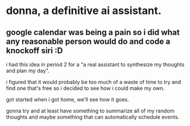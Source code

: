 # donna, a definitive ai assistant.
## google calendar was being a pain so i did what any reasonable person would do and code a knockoff siri :D
i had this idea in period 2 for a "a real assistant to synthesize my thoughts and plan my day".

i figured that it would probably be too much of a waste of time to try and find one that's free so i decided to see how i could make my own.

got started when i got home, we'll see how it goes.

gonna try and at least have something to summarize all of my random thoughts and maybe something that can automatically schedule events.